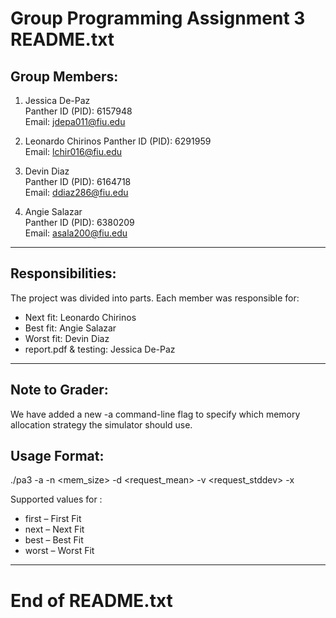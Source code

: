 Group Programming Assignment 3
README.txt
===============================

Group Members:
--------------

1. Jessica De-Paz  
   Panther ID (PID): 6157948  
   Email: jdepa011@fiu.edu  

2. Leonardo Chirinos 
   Panther ID (PID): 6291959  
   Email: lchir016@fiu.edu  

3. Devin Diaz  
   Panther ID (PID): 6164718  
   Email: ddiaz286@fiu.edu  

4. Angie Salazar  
   Panther ID (PID): 6380209  
   Email: asala200@fiu.edu

-------------------------
Responsibilities:
-------------------------

The project was divided into parts. Each member was responsible for:

- Next fit: Leonardo Chirinos
- Best fit: Angie Salazar 
- Worst fit: Devin Diaz 
- report.pdf & testing: Jessica De-Paz  
-------------------------
Note to Grader:
-------------------------
We have added a new -a command-line flag to specify which memory allocation strategy the simulator should use.

Usage Format:
--------------
./pa3 -a <algorithm> -n <mem_size> -d <request_mean> -v <request_stddev> -x <rounds>

Supported values for <algorithm>:
- first – First Fit
- next – Next Fit
- best – Best Fit
- worst – Worst Fit

----------------------------------------
End of README.txt
========================================